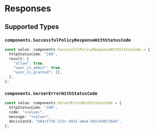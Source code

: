 # Responses


## Supported Types

### `components.SuccessfulPolicyResponseWithStatusCode`

```typescript
const value: components.SuccessfulPolicyResponseWithStatusCode = {
  httpStatusCode: "200",
  result: {
    "allow": true,
    "user_is_admin": true,
    "user_is_granted": [],
  },
};
```

### `components.ServerErrorWithStatusCode`

```typescript
const value: components.ServerErrorWithStatusCode = {
  httpStatusCode: "200",
  code: "<value>",
  message: "<value>",
  decisionId: "b84cf736-213c-4932-a8e4-bb5c648f1b4d",
};
```

